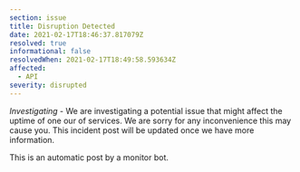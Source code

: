 ```yaml
---
section: issue
title: Disruption Detected
date: 2021-02-17T18:46:37.817079Z
resolved: true
informational: false
resolvedWhen: 2021-02-17T18:49:58.593634Z
affected:
  - API
severity: disrupted
---
```

*Investigating* - We are investigating a potential issue that might affect the uptime of one our of services. We are sorry for any inconvenience this may cause you. This incident post will be updated once we have more information.

This is an automatic post by a monitor bot.
        